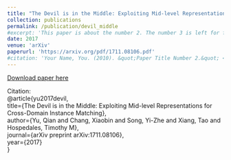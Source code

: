 ```yaml
---
title: "The Devil is in the Middle: Exploiting Mid-level Representations for Cross-Domain Instance Matching"
collection: publications
permalink: /publication/devil_middle
#excerpt: 'This paper is about the number 2. The number 3 is left for future work.'
date: 2017
venue: 'arXiv'
paperurl: 'https://arxiv.org/pdf/1711.08106.pdf'
#citation: 'Your Name, You. (2010). &quot;Paper Title Number 2.&quot; <i>Journal 1</i>. 1(2).'
---
```

[Download paper here](https://arxiv.org/pdf/1711.08106.pdf)

Citation:<br />
@article{yu2017devil,<br />
  title={The Devil is in the Middle: Exploiting Mid-level Representations for Cross-Domain Instance Matching},<br />
  author={Yu, Qian and Chang, Xiaobin and Song, Yi-Zhe and Xiang, Tao and Hospedales, Timothy M},<br />
  journal={arXiv preprint arXiv:1711.08106},<br />
  year={2017}<br />
}
